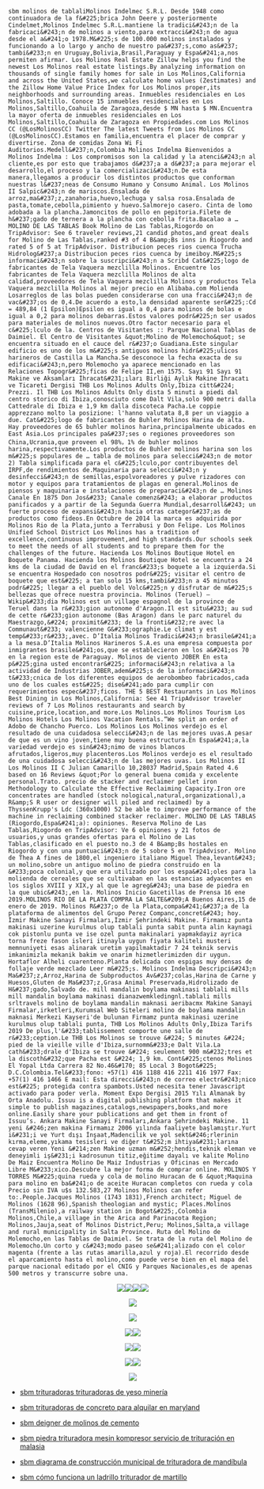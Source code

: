 
```
sbm molinos de tablaliMolinos Indelmec S.R.L. Desde 1948 como continuadora de la f&#225;brica John Deere y posteriormente Cindelmet,Molinos Indelmec S.R.L.mantiene la tradici&#243;n de la fabricaci&#243;n de molinos a viento,para extracci&#243;n de agua desde el a&#241;o 1978.M&#225;s de 100.000 molinos instalados y funcionando a lo largo y ancho de nuestro pa&#237;s,como as&#237; tambi&#233;n en Uruguay,Bolivia,Brasil,Paraguay y Espa&#241;a,nos permiten afirmar. Los Molinos Real Estate Zillow helps you find the newest Los Molinos real estate listings.By analyzing information on thousands of single family homes for sale in Los Molinos,California and across the United States,we calculate home values (Zestimates) and the Zillow Home Value Price Index for Los Molinos proper,its neighborhoods and surrounding areas. Inmuebles residenciales en Los Molinos,Saltillo. Conoce 15 inmuebles residenciales en Los Molinos,Saltillo,Coahuila de Zaragoza,desde $ MN hasta $ MN.Encuentra la mayor oferta de inmuebles residenciales en Los Molinos,Saltillo,Coahuila de Zaragoza en Propiedades.com Los Molinos CC (@LosMolinosCC) Twitter The latest Tweets from Los Molinos CC (@LosMolinosCC).Estamos en familia,encuentra el placer de comprar y divertirse. Zona de comidas Zona Wi Fi Auditorios.Medell&#237;n,Colombia Molinos Indelma Bienvenidos a Molinos Indelma : Los compromisos son la calidad y la atenci&#243;n al cliente,es por esto que trabajamos d&#237;a a d&#237;a para mejorar el desarrollo,el proceso y la comercializaci&#243;n.De esta manera,llegamos a producir los distintos productos que conforman nuestras l&#237;neas de Consumo Humano y Consumo Animal. Los Molinos II Salpic&#243;n de mariscos.Ensalada de arroz,ma&#237;z,zanahoria,huevo,lechuga y salsa rosa.Ensalada de pasta,tomate,cebolla,pimiento y huevo.Salmorejo casero. Cinta de lomo adobada a la plancha.Jamoncitos de pollo en pepitoria.Filete de h&#237;gado de ternera a la plancha con cebolla frita.Bacalao a … MOLINO DE LAS TABLAS Book Molino de Las Tablas,Riogordo on TripAdvisor: See 6 traveler reviews,21 candid photos,and great deals for Molino de Las Tablas,ranked #3 of 4 B&amp;Bs inns in Riogordo and rated 5 of 5 at TripAdvisor. Distribucion peces rios cuenca Trucha Hidrolog&#237;a Distribucion peces rios cuenca by imeiboy.M&#225;s informaci&#243;n sobre la suscripci&#243;n a Scribd Cat&#225;logo de fabricantes de Tela Vaquera mezclilla Molinos. Encuentre los fabricantes de Tela Vaquera mezclilla Molinos de alta calidad,proveedores de Tela Vaquera mezclilla Molinos y productos Tela Vaquera mezclilla Molinos al mejor precio en Alibaba.com Molienda Losarreglos de las bolas pueden considerarse con una fracci&#243;n de vac&#237;os de 0,4.De acuerdo a esto,la densidad aparente ser&#225;:Cd = 489,84 (1 Epsilon)Epsilon es igual a 0,4 para molinos de bolas e igual a 0,2 para molinos debarras.Estos valores podr&#225;n ser usados para materiales de molinos nuevos.Otro factor necesario para el c&#225;lculo de la. Centros de Visitantes :: Parque Nacional Tablas de Daimiel. El Centro de Visitantes &quot;Molino de Molemocho&quot; se encuentra situado en el cauce del r&#237;o Guadiana.Este singular edificio es uno de los m&#225;s antiguos molinos hidr&#225;ulicos harineros de Castilla La Mancha.Se desconoce la fecha exacta de su edificaci&#243;n,pero Molemocho ya aparece mencionado en las Relaciones Topogr&#225;ficas de Felipe II,en 1575. Sayı 91 Sayı 91 Makine ve Aksamları İhracat&#231;ıları Birliği Aylık Makine İhracatı ve Ticareti Dergisi THB Los Molinos Adults Only,Ibiza citt&#224; Prezzi. Il THB Los Molinos Adults Only dista 5 minuti a piedi dal centro storico di Ibiza,conosciuto come Dalt Vila,solo 900 metri dalla Cattedrale di Ibiza e 1,9 km dalla discoteca Pacha.Le coppie apprezzano molto la posizione: l'hanno valutata 8,8 per un viaggio a due. Cat&#225;logo de fabricantes de Buhler Molinos Harina de alta. Hay proveedores de 65 buhler molinos harina,principalmente ubicados en East Asia.Los principales pa&#237;ses o regiones proveedores son China,Ucrania,que proveen el 98%，1% de buhler molinos harina,respectivamente.Los productos de Buhler molinos harina son los m&#225;s populares de … tabla de molinos para selecci&#243;n de motor 2) Tabla simplificada para el c&#225;lculo,por contribuyentes del IRPF,de rendimientos de.Maquinaria para selecci&#243;n y desinfecci&#243;n de semillas,espolvoreadores y pulve rizadores con motor y equipos para tratamientos de plagas en general.Molinos de piensos y maquinaria e instalaciones de preparaci&#243;n de … Molinos Canale En 1875 Don Jos&#233; Canale comenz&#243; a elaborar productos panificados y a partir de la Segunda Guerra Mundial,desarroll&#243; un fuerte proceso de expansi&#243;n hacia otras categor&#237;as de productos como fideos.En Octubre de 2014 la marca es adquirida por Molinos Rio de la Plata,junto a Terrabusi y Don Felipe. Los Molinos Unified School District Los Molinos has a tradition of excellence,continuous improvement,and high standards.Our schools seek to meet the needs of all students and to prepare them for the challenges of the future. Hacienda Los Molinos Boutique Hotel en Boquete Panama. Hacienda los Molinos Boutique Hotel se encuentra a 24 kms de la ciudad de David en el franc&#233;s boquete a la izquierda.Si se encuentra Hospedado con nosotros podr&#225; visitar el centro de boquete que est&#225; a tan solo 15 kms,tambi&#233;n a 45 minutos podr&#225; llegar a el pueblo del Volc&#225;n y disfrutar de m&#225;s bellezas que ofrece nuestra provincia. Molinos (Teruel) — Wikip&#233;dia Molinos est un village espagnol de la province de Teruel dans la r&#233;gion autonome d'Aragon.Il est situ&#233; au sud de cette r&#233;gion autonome (Bas Aragon) dans le parc naturel du Maestrazgo,&#224; proximit&#233; de la fronti&#232;re avec la Communaut&#233; valencienne G&#233;ographie.Le climat y est temp&#233;r&#233;,avec. D’Italia Molinos Tradici&#243;n brasile&#241;a a la mesa.D’Italia Molinos Harineros S.A.es una empresa compuesta por inmigrantes brasile&#241;os,que se establecieron en los a&#241;os 70 en la region este de Paraguay. Molinos de viento JOBER En esta p&#225;gina usted encontrar&#225; informaci&#243;n relativa a la actividad de Industrias JOBER,adem&#225;s de la informaci&#243;n t&#233;cnica de los diferentes equipos de aerobombeo fabricados,cada uno de los cuales est&#225; dise&#241;ado para cumplir con requerimientos espec&#237;ficos. THE 5 BEST Restaurants in Los Molinos Best Dining in Los Molinos,California: See 41 TripAdvisor traveler reviews of 7 Los Molinos restaurants and search by cuisine,price,location,and more.Los Molinos.Los Molinos Tourism Los Molinos Hotels Los Molinos Vacation Rentals.“We split an order of Adobo de Chancho Puerco. Los Molinos Los Molinos verdejo es el resultado de una cuidadosa selecci&#243;n de las mejores uvas.A pesar de que es un vino joven,tiene muy buena estructura.En Espa&#241;a,la variedad verdejo es sin&#243;nimo de vinos blancos afrutados,ligeros,muy placenteros.Los Molinos verdejo es el resultado de una cuidadosa selecci&#243;n de las mejores uvas. Los Molinos II Los Molinos II C Julian Camarillo 10,28037 Madrid,Spain Rated 4.6 based on 16 Reviews &quot;Por lo general buena comida y excelente personal.Trato. precio de stacker and reclaimer pellet iron Methodology to Calculate the Effective Reclaiming Capacity.Iron ore concentrates are handled (stock nological,natural,organizational),a R&amp;S R user or designer will piled and reclaimed) by a ThyssenKrupp's Ldc (360x1000) 52 be able to improve performance of the machine in reclaiming combined stacker reclaimer. MOLINO DE LAS TABLAS (Riogordo,Espa&#241;a): opiniones. Reserva Molino de Las Tablas,Riogordo en TripAdvisor: Ve 6 opiniones y 21 fotos de usuarios,y unas grandes ofertas para el Molino de Las Tablas,clasificado en el puesto no.3 de 4 B&amp;Bs hostales en Riogordo y con una puntuaci&#243;n de 5 sobre 5 en TripAdvisor. Molino de Thea A fines de 1800,el ingeniero italiano Miguel Thea,levant&#243; un molino,sobre un antiguo molino de piedra construido en la &#233;poca colonial,y que era utilizado por los espa&#241;oles para la molienda de cereales que se cultivaban en las estancias adyacentes en los siglos XVIII y XIX,y al que le agreg&#243; una base de piedra en la que ubic&#243;,en la. Molinos Inicio Gacetillas de Prensa 16 ene 2019.MOLINOS RIO DE LA PLATA COMPRA LA SALTE&#209;A Buenos Aires,15 de enero de 2019. Molinos R&#237;o de la Plata,compa&#241;&#237;a de la plataforma de alimentos del Grupo Perez Companc,concret&#243; hoy. İzmir Makine Sanayi Firmaları,İzmir Şehrindeki Makine. Firmamız punta makinasi uzerine kurulmus olup tablali punta sabit punta alin kaynagi cok pistonlu punta ve ise ozel punta makinalari yapmakdayiz ayrica torna freze fason isleri itinayla uygun fiyata kaliteli musteri memnuniyeti esas alinarak uretim yapilmaktadir 7 24 teknik servis imkanimizla mekanik bakim ve onarim hizmetlerimizden dir uygun. Hortaflor Alheli cuarenteno.Planta delicada con espigas muy densas de follaje verde mezclado Leer m&#225;s. Molinos Indelma Descripci&#243;n Ma&#237;z,Arroz,Harina de Subproductos Av&#237;colas,Harina de Carne y Huesos,Gluten de Ma&#237;z,Grasa Animal Preservada,Hidrolizado de H&#237;gado,Salvado de. mill mandalin boylama makinasi tablali mills mill mandalin boylama makinasi dianazwemkledingnl.tablali mills srltravels molino de boylama mandalin maknasi aeribacmx Makine Sanayi Firmalar,irketleri,Kurumsal Web Siteleri molino de boylama mandalin maknasi Merkezi Kayseri'de bulunan Firmamz punta makinasi uzerine kurulmus olup tablali punta, THB Los Molinos Adults Only,Ibiza Tarifs 2019 De plus,l'&#233;tablissement comporte une salle de r&#233;ception.Le THB Los Molinos se trouve &#224; 5 minutes &#224; pied de la vieille ville d'Ibiza,surnomm&#233;e Dalt Vila.La cath&#233;drale d'Ibiza se trouve &#224; seulement 900 m&#232;tres et la discoth&#232;que Pacha est &#224; 1,9 km. Cont&#225;ctenos Molinos El Yopal Ltda Carrera 82 No.46&#170; 85 Local 3 Bogot&#225; D.C.Colombia.Tel&#233;fono: +57(1) 416 1188 416 2211 416 1977 Fax: +57(1) 416 1466 E mail: Esta direcci&#243;n de correo electr&#243;nico est&#225; protegida contra spambots.Usted necesita tener Javascript activado para poder verla. Moment Expo Dergisi 2015 Yılı Almanak by Orta Anadolu. Issuu is a digital publishing platform that makes it simple to publish magazines,catalogs,newspapers,books,and more online.Easily share your publications and get them in front of Issuu’s. Ankara Makine Sanayi Firmaları,Ankara Şehrindeki Makine. 11 yeni &#246;zen makina Firmamız 2006 yılında faaliyete başlamıştır.Yurt i&#231;i ve Yurt dışı İnşaat,Madencilik ve yol sekt&#246;rlerinin kırma,eleme,yıkama tesisleri ve diğer t&#252;m ihtiya&#231;larına cevap veren Yeni &#214;zen Makine uzman m&#252;hendis,teknik eleman ve deneyimli iş&#231;i kadrosunun titiz,eğitime dayalı ve kalite Molino De Maiz Encuentra Molino De Maiz Industrias y Oficinas en Mercado Libre M&#233;xico.Descubre la mejor forma de comprar online. MOLINOS Y TORRES M&#225;quina rueda y cola de molino Huracan de 6 &quot;Maquina para molino en ba&#241;o de aceite Huracan completos con rueda y cola Precio sin IVA u$s 132.583,27 Molinos Molinos can refer to:.People.Jacques Molinos (1743 1831),French architect; Miguel de Molinos (1628 96),Spanish theologian and mystic; Places.Molinos (TransMilenio),a railway station in Bogot&#225;,Colombia Molinos,Chile,a village in the Arica and Parinacota Region; Molinos,Jauja,seat of Molinos District,Peru; Molinos,Salta,a village and rural municipality in Salta Province. Ruta del Molino de Molemocho,en las Tablas de Daimiel. Se trata de la ruta del Molino de Molemocho.Un corto y c&#243;modo paseo se&#241;alizado con el color magenta (frente a las rutas amarilla,azul y roja).El recorrido desde el aparcamiento hasta el molino,como puede verse bien en el mapa del parque nacional editado por el CNIG y Parques Nacionales,es de apenas 500 metros y transcurre sobre una. 
```

<div align="center">

<a href="https://es-mill.shibang-china.com/github&k=sbm+molinos+de+tablali"><img src="https://static.shibang-china.com/es/mill/index.jpg"></a><a href="https://es-mill.shibang-china.com/materials.htmlgithub&k=sbm+molinos+de+tablali"><img src="https://static.shibang-china.com/es/mill/materials.jpg"></a><a href="https://es-mill.shibang-china.com/about.htmlgithub&k=sbm+molinos+de+tablali"><img src="https://static.shibang-china.com/es/mill/about.jpg"></a><a href="https://es-mill.shibang-china.com/contact.htmlgithub&k=sbm+molinos+de+tablali"><img src="https://static.shibang-china.com/es/mill/contact.jpg"></a>

<a href="https://es-mill.shibang-china.com/github&k=sbm+molinos+de+tablali"><img src="https://static.shibang-china.com/es/mill/banner.jpg"></a>

<a href="https://swt.shibang-china.com/github&k=sbm+molinos+de+tablali"><img src="https://static.shibang-china.com/es/mill/chat.jpg"></a>

<a href="https://es-mill.shibang-china.com/products/vertical-roller-mill.htmlgithub&k=sbm+molinos+de+tablali"><img src="https://static.shibang-china.com/es/mill/vertical.jpg"></a><a href="https://es-mill.shibang-china.com/products/raymond-mill.htmlgithub&k=sbm+molinos+de+tablali"><img src="https://static.shibang-china.com/es/mill/raymond.jpg"></a>

<a href="https://es-mill.shibang-china.com/products/ultrafine-grinding-mill.htmlgithub&k=sbm+molinos+de+tablali"><img src="https://static.shibang-china.com/es/mill/ultrafine.jpg"></a><a href="https://es-mill.shibang-china.com/products/trapezium-grinding-mill.htmlgithub&k=sbm+molinos+de+tablali"><img src="https://static.shibang-china.com/es/mill/trapezium.jpg"></a>

<a href="https://es-mill.shibang-china.com/products/ball-mill.htmlgithub&k=sbm+molinos+de+tablali"><img src="https://static.shibang-china.com/es/mill/ball.jpg"></a><a href="https://es-mill.shibang-china.com/products/hammer-mill.htmlgithub&k=sbm+molinos+de+tablali"><img src="https://static.shibang-china.com/es/mill/hammer.jpg"></a>

<a href="https://swt.shibang-china.com/github&k=sbm+molinos+de+tablali"><img src="https://static.shibang-china.com/es/mill/case.jpg"></a>

</div>


* [sbm trituradoras trituradoras de yeso minería](sbm%20trituradoras%20trituradoras%20de%20yeso%20miner%C3%ADa.md)

* [sbm trituradoras de concreto para alquilar en maryland](sbm%20trituradoras%20de%20concreto%20para%20alquilar%20en%20maryland.md)

* [sbm deigner de molinos de cemento](sbm%20deigner%20de%20molinos%20de%20cemento.md)

* [sbm piedra trituradora mesin kompresor servicio de trituración en malasia](sbm%20piedra%20trituradora%20mesin%20kompresor%20servicio%20de%20trituraci%C3%B3n%20en%20malasia.md)

* [sbm diagrama de construcción municipal de trituradora de mandíbula](sbm%20diagrama%20de%20construcci%C3%B3n%20municipal%20de%20trituradora%20de%20mand%C3%ADbula.md)

* [sbm cómo funciona un ladrillo triturador de martillo](sbm%20c%C3%B3mo%20funciona%20un%20ladrillo%20triturador%20de%20martillo.md)